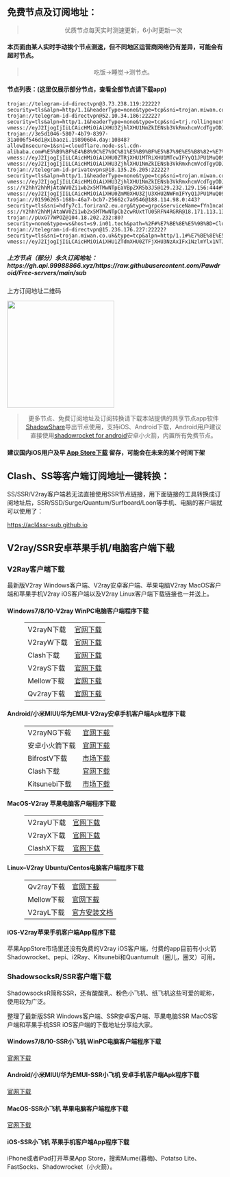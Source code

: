 
<h2>免费节点及订阅地址：</h2>
<blockquote>
<p style="text-align: center;">优质节点每天实时测速更新，6小时更新一次</p>
</blockquote>
<h4>本页面由某人实时手动挨个节点测速，但不同地区运营商网络仍有差异，可能会有超时节点。</h4>
<blockquote>
<p style="text-align: center;">吃饭->睡觉->测节点。</p>
</blockquote>
<h4>节点列表：(这里仅展示部分节点，查看全部节点请下载app)</h4>

```trojan://Fn4rFdIWwW@146.190.105.144:42766?sni=m.zoom.us#%E7%BE%8E%E5%9B%BD+V2CROSS.COM
trojan://telegram-id-directvpn@3.73.238.119:22222?security=tls&alpn=http/1.1&headerType=none&type=tcp&sni=trojan.miwan.co.uk#%E7%BE%8E%E5%9B%BD+Amazon+EC2%E6%9C%8D%E5%8A%A1%E5%99%A8
trojan://telegram-id-directvpn@52.10.34.186:22222?security=tls&alpn=http/1.1&headerType=none&type=tcp&sni=trj.rollingnext.co.uk#%E7%BE%8E%E5%9B%BD+%E4%BF%84%E5%8B%92%E5%86%88%E5%B7%9E%E6%B3%A2%E7%89%B9%E5%85%B0Amazon%E6%95%B0%E6%8D%AE%E4%B8%AD%E5%BF%83
vmess://eyJ2IjogIjIiLCAicHMiOiAiXHU3ZjhlXHU1NmZkIENsb3VkRmxhcmVcdTgyODJcdTcwYjkiLCAiYWRkIjogIjEwNC4xNy4yNS4xIiwgInBvcnQiOiAiODAiLCAidHlwZSI6ICJub25lIiwgImlkIjogImQ2NjY0NTE4LWM4ZTEtNDJjZi1mMmMxLWQzM2RjYzAxYThhNiIsICJhaWQiOiAiMCIsICJuZXQiOiAid3MiLCAicGF0aCI6ICIvIiwgImhvc3QiOiAic2d2cG4uY2F0bmlwYmFsbHMuZ2F5IiwgInRscyI6ICIifQ==
trojan://3e5d1046-5807-4b79-8397-31a006f546d1@xibaozi.19890604.day:10848?allowInsecure=1&sni=cloudflare.node-ssl.cdn-alibaba.com#%E5%B9%BF%E4%B8%9C%E7%9C%81%E5%B9%BF%E5%B7%9E%E5%B8%82+%E7%A7%BB%E5%8A%A8
vmess://eyJ2IjogIjIiLCAicHMiOiAiXHU0ZTRjXHU1MTRiXHU1MTcwIFYyQ1JPU1MuQ09NIiwgImFkZCI6ICI5MS4yNDIuMjI5LjY5IiwgInBvcnQiOiAiMjA4NiIsICJhaWQiOiAwLCAic2N5IjogImF1dG8iLCAibmV0IjogIndzIiwgInR5cGUiOiAibm9uZSIsICJ0bHMiOiAiIiwgImlkIjogIjg4YzIxNmI4LTU2YzYtNGYzNC1iY2ZkLWUxOThjZTExZjdkNiIsICJob3N0IjogIm5sMS54djJyYXkubmV0IiwgInBhdGgiOiAiL3ZtZXNzIn0=
vmess://eyJ2IjogIjIiLCAicHMiOiAiXHU3ZjhlXHU1NmZkIENsb3VkRmxhcmVcdTgyODJcdTcwYjkiLCAiYWRkIjogIjE3Mi42Ny4yMTcuMTQ0IiwgInBvcnQiOiAiODAiLCAidHlwZSI6ICJhdXRvIiwgImlkIjogIjg1Njc0NTUyLWNlNDEtNDRkOS1iYjJhLTUwZjc2NDUwYjNkOCIsICJhaWQiOiAiMCIsICJuZXQiOiAid3MiLCAicGF0aCI6ICIvIiwgImhvc3QiOiAibHYxLnh2MnJheS5uZXQiLCAidGxzIjogIiJ9
trojan://telegram-id-privatevpns@18.135.26.205:22222?security=tls&alpn=http/1.1&headerType=none&type=tcp&sni=trojan.miwan.co.uk#%E7%BE%8E%E5%9B%BD+%E9%BA%BB%E7%9C%81%E7%90%86%E5%B7%A5%E5%AD%A6%E9%99%A2
vmess://eyJ2IjogIjIiLCAicHMiOiAiXHU3ZjhlXHU1NmZkIENsb3VkRmxhcmVcdTgyODJcdTcwYjkiLCAiYWRkIjogInd3dy5jcmlzcHlyYWluYm93LmJpeiIsICJwb3J0IjogODA4MCwgImFpZCI6IDAsICJzY3kiOiAiYXV0byIsICJuZXQiOiAid3MiLCAidHlwZSI6ICJub25lIiwgInRscyI6ICIiLCAiaWQiOiAiMjI4MjZiNDQtNWMxYS00YjRiLWRiYWEtODNhMmU4YmQ5NWYwIiwgInBhdGgiOiAiLyJ9
ss://Y2hhY2hhMjAtaWV0Zi1wb2x5MTMwNTpEaVBpZXR5b3J5@129.232.129.156:444#%E5%8D%97%E9%9D%9E+V2CROSS.COM
vmess://eyJ2IjogIjIiLCAicHMiOiAiXHU0ZmM0XHU3ZjU3XHU2NWFmIFYyQ1JPU1MuQ09NIiwgImFkZCI6ICJydTAxLjMzMzIxMC54eXoiLCAicG9ydCI6ICI4MCIsICJ0eXBlIjogIm5vbmUiLCAiaWQiOiAiODkyZTRmZjMtZjhiYi00MmFjLTliZDUtZTEwM2YyMzVmYzc4IiwgImFpZCI6ICIwIiwgIm5ldCI6ICJ0Y3AiLCAicGF0aCI6ICIvIiwgImhvc3QiOiAicnUwMS4zMzMyMTAueHl6IiwgInRscyI6ICJ0bHMifQ==
trojan://01596265-168b-46a7-bcb7-25662c7a9546@188.114.98.0:443?security=tls&sni=hdfy7c1.foriran2.eu.org&type=grpc&serviceName=fYn1ncaQMA1foaK1hpquM#%E5%B7%B4%E8%A5%BF%E5%9C%A3%E4%BF%9D%E7%BD%97+CloudFlare%E8%8A%82%E7%82%B9
ss://Y2hhY2hhMjAtaWV0Zi1wb2x5MTMwNTpCb2cwRUxtTU05RFN4RGRR@18.171.113.137:443#%E7%BE%8E%E5%9B%BD+Amazon%E6%95%B0%E6%8D%AE%E4%B8%AD%E5%BF%83
trojan://pUxG77WPOZ@104.18.202.232:80?security=none&type=ws&host=s9.in01.tech&path=%2F#%E7%BE%8E%E5%9B%BD+CloudFlare%E8%8A%82%E7%82%B9
trojan://telegram-id-directvpn@15.236.176.227:22222?security=tls&sni=trojan.miwan.co.uk&type=tcp&alpn=http/1.1#%E7%BE%8E%E5%9B%BD+%E6%83%A0%E6%99%AE%E5%85%AC%E5%8F%B8
vmess://eyJ2IjogIjIiLCAicHMiOiAiXHU1ZTdmXHU0ZTFjXHU3NzAxIFx1NzlmYlx1NTJhOCIsICJhZGQiOiAiZGF0YS11cy12MS5zaHdqZmt3LmNuIiwgInBvcnQiOiAiMjA0MDEiLCAiaWQiOiAiYjE0NzhlMjQtNDkxNi0zYWJlLThmMTctMTU5MzEwMTJlY2JlIiwgImFpZCI6ICIwIiwgInNjeSI6ICJhdXRvIiwgIm5ldCI6ICJ3cyIsICJ0eXBlIjogIm5vbmUiLCAiaG9zdCI6ICJkYXRhLXVzLXYxLnNod2pma3cuY24iLCAicGF0aCI6ICIvZGViaWFuIiwgInRscyI6ICIiLCAic25pIjogIiIsICJhbHBuIjogIiJ9
```
<h5>上方节点（部分）永久订阅地址：https://gh.api.99988866.xyz/https://raw.githubusercontent.com/Pawdroid/Free-servers/main/sub</h5>
<p>上方订阅地址二维码</p>
<img src='https://raw.githubusercontent.com/Pawdroid/Free-servers/main/sub.png' width=250 height=250>
<blockquote style='text-align: center;'>更多节点、免费订阅地址及订阅转换请下载本站提供的共享节点app软件<a href='https://shadowsharing.com'>ShadowShare</a>导出节点使用，支持iOS、Android下载，Android用户建议直接使用<a href='https://github.com/Pawdroid/shadowrocket_for_android'>shadowrocket for android</a>安卓小火箭，内置所有免费节点。</blockquote>
<h4>建议国内iOS用户及早 <a href='https://apps.apple.com/cn/app/shadowshare/id1612647259'>App Store下载</a> 留存，可能会在未来的某个时间下架</h4>

<div class="nv-content-wrap entry-content">
<h2>Clash、SS等客户端订阅地址一键转换：</h2>
<p>SS/SSR/V2ray客户端若无法直接使用SSR节点链接，用下面链接的工具转换成订阅地址后，SSR/SSD/Surge/Quantum/Surfboard/Loon等手机、电脑的客户端就可以使用了：</p>
<p><a href="https://acl4ssr-sub.github.io" target="_blank" rel="noreferrer noopener nofollow">https://acl4ssr-sub.github.io</a></p>
<h2>V2ray/SSR安卓苹果手机/电脑客户端下载</h2>
<h3>V2Ray客户端下载</h3>
<p>最新版V2ray Windows客户端、V2ray安卓客户端、苹果电脑V2ray MacOS客户端和苹果手机V2ray iOS客户端以及V2ray Linux客户端下载链接也一并送上。</p>
<h4>Windows7/8/10-<strong>V2ray WinPC电脑客户端</strong>程序下载</h4>
<figure class="wp-block-table alignwide is-style-stripes"><table><tbody><tr><td>V2rayN下载</td><td><a href="https://github.com/2dust/v2rayN/releases" target="_blank" rel="noreferrer noopener">官网下载</a></td></tr><tr><td>V2rayW下载</td><td><a href="https://github.com/Cenmrev/V2RayW/releases" target="_blank" rel="noreferrer noopener">官网下载</a></td></tr><tr><td>Clash下载</td><td><a href="https://github.com/Fndroid/clash_for_windows_pkg/releases" target="_blank" rel="noreferrer noopener">官网下载</a></td></tr><tr><td>V2rayS下载</td><td><a href="https://github.com/Shinlor/V2RayS/releases" target="_blank" rel="noreferrer noopener">官网下载</a></td></tr><tr><td>Mellow下载</td><td><a href="https://github.com/mellow-io/mellow/releases" target="_blank" rel="noreferrer noopener">官网下载</a></td></tr><tr><td>Qv2ray下载</td><td><a href="https://github.com/Qv2ray/Qv2ray" target="_blank" rel="noreferrer noopener">官网下载</a></td></tr></tbody></table></figure>
<h4><strong>Android/小米MIUI/华为EMUI-V2ray安卓手机客户端</strong>Apk程序下载</h4>
<figure class="wp-block-table alignwide is-style-stripes"><table><tbody><tr><td>V2rayNG下载</td><td><a href="https://github.com/2dust/v2rayNG/releases" target="_blank" rel="noreferrer noopener">官网下载</a></td></tr><tr><td>安卓小火箭下载</td><td><a href="https://github.com/Pawdroid/shadowrocket_for_android/releases" target="_blank" rel="noreferrer noopener">官网下载</a></td></tr><tr><td>BifrostV下载</td><td><a rel="noreferrer noopener" href="https://www.appsapk.com/downloading/latest/com.github.dawndiy.bifrostv-0.6.8.apk" target="_blank">市场下载</a></td></tr><tr><td>Clash下载</td><td><a href="https://github.com/Kr328/ClashForAndroid/releases" target="_blank" rel="noreferrer noopener">官网下载</a></td></tr><tr><td>Kitsunebi下载</td><td><a rel="noreferrer noopener" href="https://apkpure.com/kitsunebi/fun.kitsunebi.kitsunebi4android" target="_blank">市场下载</a></td></tr></tbody></table></figure>
<h4><strong>MacOS-V2ray <strong>苹果电脑</strong>客户端</strong>程序下载</h4>
<figure class="wp-block-table alignwide is-style-stripes"><table><tbody><tr><td>V2rayU下载</td><td><a href="https://github.com/yanue/V2rayU/releases" target="_blank" rel="noreferrer noopener">官网下载</a></td></tr><tr><td>V2rayX下载</td><td><a href="https://github.com/Cenmrev/V2RayX/releases" target="_blank" rel="noreferrer noopener">官网下载</a></td></tr><tr><td>ClashX下载</td><td><a href="https://github.com/yichengchen/clashX/releases" target="_blank" rel="noreferrer noopener">官网下载</a></td></tr></tbody></table></figure>
<h4><strong>Linux</strong>–<strong>V2ray Ubuntu/Centos电脑客户端</strong>程序下载</h4>
<figure class="wp-block-table alignwide is-style-stripes"><table><tbody><tr><td>Qv2ray下载</td><td><a href="https://github.com/Qv2ray/Qv2ray" target="_blank" rel="noreferrer noopener">官网下载</a></td></tr><tr><td>Mellow下载</td><td><a href="https://github.com/mellow-io/mellow/releases" target="_blank" rel="noreferrer noopener">官网下载</a></td></tr><tr><td>V2rayL下载</td><td><a rel="noreferrer noopener" href="https://github.com/jiangxufeng/v2rayL" target="_blank">官方安装文档</a></td></tr></tbody></table></figure>
<h4>iOS-<strong>V2ray苹果<strong>手机客户端</strong>App程序</strong>下载</h4>
<p>苹果AppStore市场里还没有免费的V2ray iOS客户端，付费的app目前有小火箭Shadowrocket、pepi、i2Ray、Kitsunebi和Quantumult（圈儿，圈叉）可用。</p>
<h3>ShadowsocksR/SSR客户端下载</h3>
<p>ShadowsocksR简称SSR，还有酸酸乳、粉色小飞机、纸飞机这些可爱的昵称，使用较为广泛。</p>
<p>整理了最新版SSR Windows客户端、SSR安卓客户端、苹果电脑SSR MacOS客户端和苹果手机SSR iOS客户端的下载地址分享给大家。</p>
<h4><strong>Windows7/8/10-<strong>SSR小飞机 WinPC电脑客户端</strong>程序下载</strong></h4>
<p><a rel="noreferrer noopener" href="https://github.com/shadowsocksrr/shadowsocksr-csharp/releases" target="_blank">官网下载</a></p>
<h4><strong><strong>Android/小米MIUI/华为EMUI-SSR小飞机 安卓手机客户端</strong>Apk程序下载</strong></h4>
<p><a rel="noreferrer noopener" href="https://github.com/shadowsocksrr/shadowsocksr-android/releases" target="_blank">官网下载</a></p>
<h4><strong><strong>MacOS-SSR小飞机 苹果电脑客户端</strong>程序下载</strong></h4>
<p><a href="https://github.com/qinyuhang/ShadowsocksX-NG-R/releases" target="_blank" rel="noreferrer noopener">官网下载</a></p>
<h4><strong>iOS-<strong>SSR小飞机 苹果手机客户端App程序</strong></strong>下载</h4>
<p>iPhone或者iPad打开苹果App Store，搜索Mume(暮梅)、Potatso Lite、FastSocks、Shadowrocket（小火箭）。</p>
